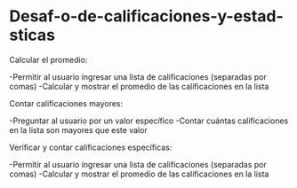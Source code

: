 # Desaf-o-de-calificaciones-y-estad-sticas

Calcular el promedio:

-Permitir al usuario ingresar una lista de calificaciones (separadas por comas)
-Calcular y mostrar el promedio de las calificaciones en la lista

Contar calificaciones mayores:

-Preguntar al usuario por un valor específico
-Contar cuántas calificaciones en la lista son mayores que este valor


Verificar y contar calificaciones específicas:

-Permitir al usuario ingresar una lista de calificaciones (separadas por comas)
-Calcular y mostrar el promedio de las calificaciones en la lista
